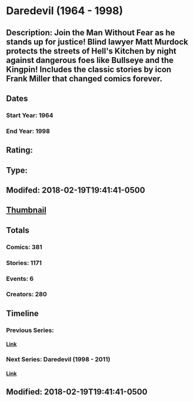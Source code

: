 # Daredevil (1964 - 1998)
## Description: Join the Man Without Fear as he stands up for justice! Blind lawyer Matt Murdock protects the streets of Hell's Kitchen by night against dangerous foes like Bullseye and the Kingpin! Includes the classic stories by icon Frank Miller that changed comics forever.
## Dates
### Start Year: 1964
### End Year: 1998
## Rating: 
## Type: 
## Modifed: 2018-02-19T19:41:41-0500
## [Thumbnail](http://i.annihil.us/u/prod/marvel/i/mg/1/00/5130f628766d9.jpg)
## Totals
### Comics: 381
### Stories: 1171
### Events: 6
### Creators: 280
## Timeline
### Previous Series: 
#### [Link]()
### Next Series: Daredevil (1998 - 2011)
#### [Link](http://gateway.marvel.com/v1/public/series/449)
## Modified: 2018-02-19T19:41:41-0500